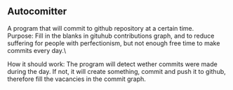 ## Autocomitter
A program that will commit to github repository at a certain time.\
Purpose: Fill in the blanks in gituhub contributions graph, and to reduce suffering for people with perfectionism, but not enough free time to make commits every day.\

How it should work: The program will detect wether commits were made during the day. If not, it will create something, commit and push it to github, therefore fill the vacancies in the commit graph.

